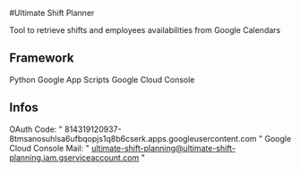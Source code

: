 #Ultimate Shift Planner

Tool to retrieve shifts and employees availabilities from Google Calendars

## Framework
Python
Google App Scripts
Google Cloud Console

## Infos
OAuth Code:        " 814319120937-8tmsanosuhlsa6ufbqopjs1q8b6cserk.apps.googleusercontent.com "
Google Cloud Console Mail:        " ultimate-shift-planning@ultimate-shift-planning.iam.gserviceaccount.com "
